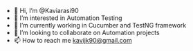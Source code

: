 - 👋 Hi, I’m @Kaviarasi90
- 👀 I’m interested in Automation Testing
- 🌱 I’m currently working in Cucumber and TestNG framework
- 💞️ I’m looking to collaborate on Automation projects
- 📫 How to reach me kavijk90@gmail.com

<!---
Kaviarasi90/Kaviarasi90 is a ✨ special ✨ repository because its `README.md` (this file) appears on your GitHub profile.
You can click the Preview link to take a look at your changes.
--->
